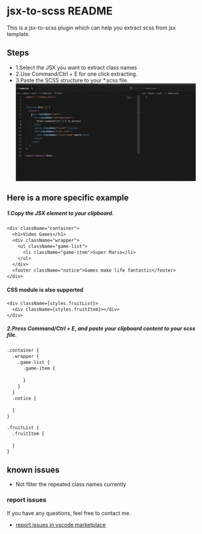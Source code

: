 # jsx-to-scss README
This is a jsx-to-scss plugin which can help you extract scss from jsx template.

## Steps
- 1.Select the JSX you want to extract class names
- 2.Use Command/Ctrl + E for one click extracting.
- 3.Paste the SCSS structure to your *.scss file.
![tutorial](./tutorial.gif)
## Here is a more specific example
##### 1.Copy the JSX element to your clipboard.
```
<div className="container">
  <h1>Video Games</h1>
  <div className="wrapper">
    <ul className="game-list">
      <li className="game-item">Super Mario</li>
    </ul>
  </div>
  <footer className="notice">Games make life fantastic</footer>
</div>
```

#### CSS module is also supported

```
<div className={styles.fruitList}>
  <div className={styles.fruitItem}></div>
</div>
```

##### 2.Press Command/Ctrl + E, and paste your clipboard content to your scss file.
```
.container {
  .wrapper {
    .game-list {
      .game-item {

      }
    }
  }
  .notice {

  }
}
```

```
.fruitList {
  .fruitItem {

  }
}
```

## known issues
- Not filter the repeated class names currently

### report issues
If you have any questions, feel free to contact me.

* [report issues in vscode marketplace](https://marketplace.visualstudio.com/items?itemName=joey.jsx-to-scss&ssr=false#qna)




